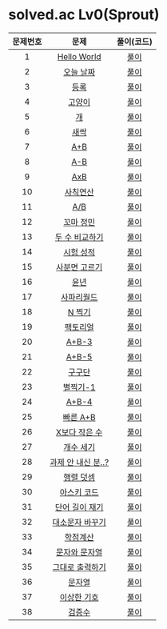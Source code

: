 # solved.ac Lv0(Sprout)

| 문제번호 |  문제  | 풀이(코드) |    
|  :---:  | :---: |   :---:  |    
| 1  | [Hello World](https://www.acmicpc.net/problem/2557) | [풀이](./2557.py) |    
| 2  | [오늘 날짜](https://www.acmicpc.net/problem/10699) | [풀이](./10699.py) |    
| 3  | [등록](https://www.acmicpc.net/problem/7287) | [풀이](./7287.py) |    
| 4  | [고양이](https://www.acmicpc.net/problem/10171) | [풀이](./10171.py) |    
| 5  | [개](https://www.acmicpc.net/problem/10172) | [풀이](./10172.py) |    
| 6  | [새싹](https://www.acmicpc.net/problem/25083) | [풀이](./25083.py) |    
| 7  | [A+B](https://www.acmicpc.net/problem/1000) | [풀이](./1000.py) |    
| 8  | [A-B](https://www.acmicpc.net/problem/1001) | [풀이](./1001.py) |    
| 9  | [AxB](https://www.acmicpc.net/problem/10998) | [풀이](./10998.py) |    
| 10  | [사칙연산](https://www.acmicpc.net/problem/10869) | [풀이](./10869.py) |    
| 11  | [A/B](https://www.acmicpc.net/problem/1008) | [풀이](./1008.py) |    
| 12  | [꼬마 정민](https://www.acmicpc.net/problem/11382) | [풀이](./11382.py) |    
| 13  | [두 수 비교하기](https://www.acmicpc.net/problem/1330) | [풀이](./1330.py) |    
| 14  | [시험 성적](https://www.acmicpc.net/problem/9498) | [풀이](./9498.py) |    
| 15  | [사분면 고르기](https://www.acmicpc.net/problem/14681) | [풀이](./14681.py) |    
| 16  | [윤년](https://www.acmicpc.net/problem/2753) | [풀이](./2753.py) |    
| 17  | [사파리월드](https://www.acmicpc.net/problem/2420) | [풀이](./2420.py) |    
| 18  | [N 찍기](https://www.acmicpc.net/problem/2741) | [풀이](./2741.py) |    
| 19  | [팩토리얼](https://www.acmicpc.net/problem/10872) | [풀이](./10872.py) |    
| 20  | [A+B-3](https://www.acmicpc.net/problem/10950) | [풀이](./10950.py) |    
| 21  | [A+B-5](https://www.acmicpc.net/problem/10952) | [풀이](./10952.py) |    
| 22  | [구구단](https://www.acmicpc.net/problem/2739) | [풀이](./2739.py) |    
| 23  | [별찍기-1](https://www.acmicpc.net/problem/2438) | [풀이](./2438.py) |    
| 24  | [A+B-4](https://www.acmicpc.net/problem/10951) | [풀이](./10951.py) |    
| 25  | [빠른 A+B](https://www.acmicpc.net/problem/15552) | [풀이](./15552.py) |    
| 26  | [X보다 작은 수](https://www.acmicpc.net/problem/10871) | [풀이](./10871.py) |    
| 27  | [개수 세기](https://www.acmicpc.net/problem/10807) | [풀이](./10807.py) |    
| 28  | [과제 안 내신 분..?](https://www.acmicpc.net/problem/5597) | [풀이](./5597.py) |    
| 29  | [행렬 덧셈](https://www.acmicpc.net/problem/2738) | [풀이](./2738.py) |    
| 30  | [아스키 코드](https://www.acmicpc.net/problem/11654) | [풀이](./11654.py) |    
| 31  | [단어 길이 재기](https://www.acmicpc.net/problem/2743) | [풀이](./2743.py) |    
| 32  | [대소문자 바꾸기](https://www.acmicpc.net/problem/2744) | [풀이](./2744.py) |    
| 33  | [학점계산](https://www.acmicpc.net/problem/2754) | [풀이](./2754.py) |    
| 34  | [문자와 문자열](https://www.acmicpc.net/problem/27866) | [풀이](./27866.py) |    
| 35  | [그대로 출력하기](https://www.acmicpc.net/problem/11718) | [풀이](./11718.py) |    
| 36  | [문자열](https://www.acmicpc.net/problem/9086) | [풀이](./9086.py) |    
| 37  | [이상한 기호]() | [풀이]() |    
| 38  | [검증수]() | [풀이]() |    
